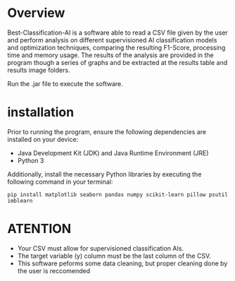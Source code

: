 # Overview
Best-Classification-AI is a software able to read a CSV file given by the user and perform analysis on different supervisioned AI classification models and optimization techniques, comparing the resulting F1-Score, processing time and memory usage.
The results of the analysis are provided in the program though a series of graphs and be extracted at the results table and results image folders.

Run the .jar file to execute the software.

# installation 
Prior to running the program, ensure the following dependencies are installed on your device:
- Java Development Kit (JDK) and Java Runtime Environment (JRE)
- Python 3

Additionally, install the necessary Python libraries by executing the following command in your terminal:
```
pip install matplotlib seaborn pandas numpy scikit-learn pillow psutil imblearn
```

# ATENTION
- Your CSV must allow for supervisioned classification AIs.
- The target variable (y) column must be the last column of the CSV.
- This software peforms some data cleaning, but proper cleaning done by the user is reccomended

